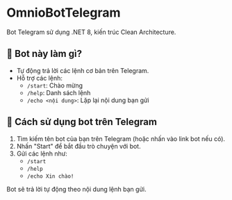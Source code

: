 # OmnioBotTelegram

Bot Telegram sử dụng .NET 8, kiến trúc Clean Architecture.

## 🤖 Bot này làm gì?
- Tự động trả lời các lệnh cơ bản trên Telegram.
- Hỗ trợ các lệnh:
  - `/start`: Chào mừng
  - `/help`: Danh sách lệnh
  - `/echo <nội dung>`: Lặp lại nội dung bạn gửi

## 📲 Cách sử dụng bot trên Telegram
1. Tìm kiếm tên bot của bạn trên Telegram (hoặc nhấn vào link bot nếu có).
2. Nhấn "Start" để bắt đầu trò chuyện với bot.
3. Gửi các lệnh như:
   - `/start`
   - `/help`
   - `/echo Xin chào!`

Bot sẽ trả lời tự động theo nội dung lệnh bạn gửi.

